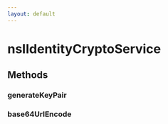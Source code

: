 ```yaml
---
layout: default
---
```


# nsIIdentityCryptoService #

## Methods ##

### generateKeyPair ###

### base64UrlEncode ###
